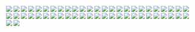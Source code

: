 ![](png/CONSTR_bln_rub_fix.png) ![](png/CONSTR_rog.png) ![](png/CONSTR_yoy.png)
![](png/CORP_DEBT_OVERDUE_BUDGET_bln_rub.png) ![](png/CORP_DEBT_OVERDUE_SUPPLIERS_bln_rub.png) ![](png/CORP_DEBT_OVERDUE_bln_rub.png)
![](png/CORP_DEBT_bln_rub.png) ![](png/CORP_DUE_bln_rub.png) ![](png/CPI_ALCOHOL_rog.png)
![](png/CPI_FOOD_rog.png) ![](png/CPI_NONFOOD_rog.png) ![](png/CPI_SERVICES_rog.png)
![](png/CPI_rog.png) ![](png/IND_PROD_rog.png) ![](png/IND_PROD_yoy.png)
![](png/IND_PROD_ytd.png) ![](png/I_bln_rub.png) ![](png/I_rog.png)
![](png/I_yoy.png) ![](png/PROD_AUTO_BUS_units.png) ![](png/PROD_AUTO_PSGR_th.png)
![](png/PROD_AUTO_TRUCKS_AND_CHASSIS_th.png) ![](png/PROD_AUTO_TRUCKS_th.png) ![](png/PROD_BYCYCLES_th.png)
![](png/PROD_E_TWh.png) ![](png/PROD_RAILWAY_CARGO_WAGONS_units.png) ![](png/PROD_RAILWAY_PSGR_WAGONS_units.png)
![](png/RETAIL_SALES_bln_rub.png) ![](png/RETAIL_SALES_rog.png) ![](png/RETAIL_SALES_yoy.png)
![](png/RUR_EUR_eop.png) ![](png/RUR_USD_eop.png) ![](png/SOC_EMPLOYED_mln.png)
![](png/SOC_EMPLOYED_yoy.png) ![](png/SOC_PENSION_rub.png) ![](png/SOC_UNEMPLOYED_bln.png)
![](png/SOC_UNEMPLOYMENT_percent.png) ![](png/SOC_WAGE_rog.png) ![](png/SOC_WAGE_rub.png)
![](png/SOC_WAGE_yoy.png) ![](png/TRANS_COM_bln_t_km.png) ![](png/TRANS_COM_rog.png)
![](png/TRANS_COM_yoy.png) ![](png/TRANS_RAILLOAD_mln_t.png) ![](png/TRANS_RAILLOAD_rog.png)
![](png/TRANS_RAILLOAD_yoy.png) ![](png/TRANS_bln_t_km.png) ![](png/TRANS_rog.png)
![](png/TRANS_yoy.png) ![](png/USLUGI_bln_rub.png) ![](png/USLUGI_rog.png)
![](png/USLUGI_yoy.png)
